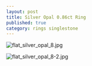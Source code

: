 ```yaml
---
layout: post
title: Silver Opal 0.86ct Ring
published: true
category: rings singlestone
---
```

![flat_silver_opal_8.jpg]({{site.baseurl}}/images/jewelry/rings/flat_silver_opal_8.jpg)
<!--more-->
![flat_silver_opal_8-2.jpg]({{site.baseurl}}/images/jewelry/rings/flat_silver_opal_8-2.jpg)
